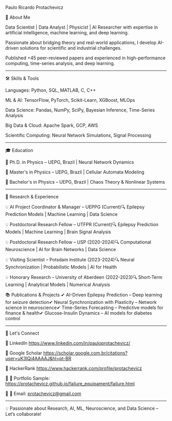 Paulo Ricardo Protachevicz

🚀 About Me

Data Scientist | Data Analyst | Physicist | AI Researcher with expertise in artificial intelligence, machine learning, and deep learning. 

Passionate about bridging theory and real-world applications, I develop AI-driven solutions for scientific and industrial challenges. 

Published +45 peer-reviewed papers and experienced in high-performance computing, time-series analysis, and deep learning.

--------------------------------------------------------------------------------------------------------------------------------------------

🛠️ Skills & Tools

Languages: Python, SQL, MATLAB, C, C++

ML & AI: TensorFlow, PyTorch, Scikit-Learn, XGBoost, MLOps

Data Science: Pandas, NumPy, SciPy, Bayesian Inference, Time-Series Analysis

Big Data & Cloud: Apache Spark, GCP, AWS

Scientific Computing: Neural Network Simulations, Signal Processing

--------------------------------------------------------------------------------------------------------------------------------------------

🎓 Education

🔹 Ph.D. in Physics – UEPG, Brazil | Neural Network Dynamics

🔹 Master's in Physics – UEPG, Brazil | Cellular Automata Modeling

🔹 Bachelor's in Physics – UEPG, Brazil | Chaos Theory & Nonlinear Systems

--------------------------------------------------------------------------------------------------------------------------------------------

🔬 Research & Experience

💡 AI Project Coordinator & Manager – UEPPG (Current)🔍 Epilepsy Prediction Models | Machine Learning | Data Science

💡 Postdoctoral Research Fellow – UTFPR (Current)🔍 Epilepsy Prediction Models | Machine Learning | Brain Signal Analysis

💡 Postdoctoral Research Fellow – USP (2020-2024)🔍 Computational Neuroscience | AI for Brain Networks | Data Science

💡 Visiting Scientist – Potsdam Institute (2023-2024)🔍 Neural Synchronization | Probabilistic Models | AI for Health

💡 Honorary Research – University of Aberdeen (2022-2023)🔍 Short-Term Learning | Analytical Models | Numerical Analysis



📚 Publications & Projects
✔ AI-Driven Epilepsy Prediction – Deep learning for seizure detection✔ Neural Synchronization with Plasticity – Network science in neuroscience✔ Time-Series Forecasting – Predictive models for finance & health✔ Glucose-Insulin Dynamics – AI models for diabetes control

--------------------------------------------------------------------------------------------------------------------------------------------

📢 Let's Connect

🔗 LinkedIn https://www.linkedin.com/in/pauloprotachevicz/ 

🔗 Google Scholar https://scholar.google.com.br/citations?user=uK3lQi4AAAAJ&hl=pt-BR 

🔗 HackerRank https://www.hackerrank.com/profile/protachevicz 

🔗 📧 Portfolio Sample: https://protachevicz.github.io/failure_equipament/failure.html

🔗 📧 Email: protachevicz@gmail.com

--------------------------------------------------------------------------------------------------------------------------------------------

💡 Passionate about Research, AI, ML, Neuroscience, and Data Science – Let’s collaborate!

<!--
**Protachevicz/Protachevicz** is a ✨ _special_ ✨ repository because its `README.md` (this file) appears on your GitHub profile.

Here are some ideas to get you started:

- 🔭 I’m currently working on ...
- 🌱 I’m currently learning ...
- 👯 I’m looking to collaborate on ...
- 🤔 I’m looking for help with ...
- 💬 Ask me about ...
- 📫 How to reach me: ...
- 😄 Pronouns: ...
- ⚡ Fun fact: ...
-->

